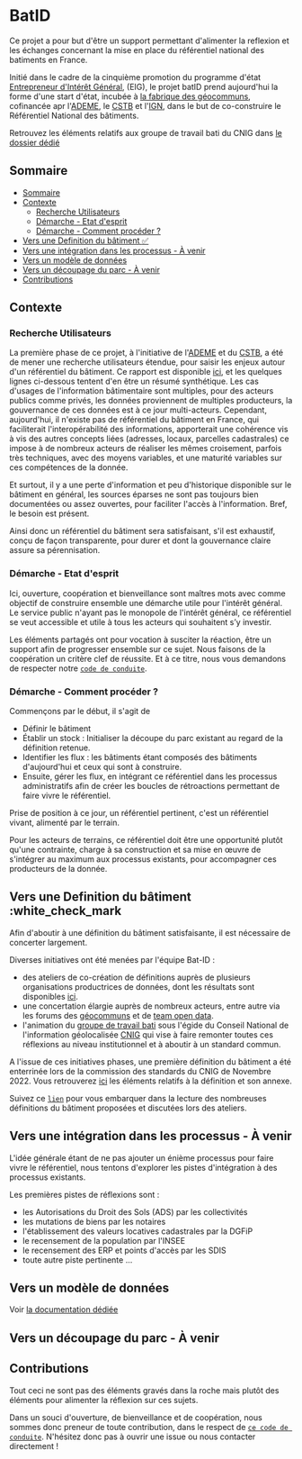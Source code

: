 # BatID

Ce projet a pour but d'être un support permettant d'alimenter la reflexion et les échanges concernant
la mise en place du référentiel national des batiments en France.

Initié dans le cadre de la cinquième promotion du programme d'état [Entrepreneur d'Intérêt Général](https://eig.etalab.gouv.fr/defis/batid/), (EIG), le projet batID prend aujourd'hui la forme d'une start d'état, incubée à [la fabrique des géocommuns](https://www.ign.fr/institut/la-fabrique-des-geocommuns-incubateur-de-communs-lign), cofinancée apr l'[ADEME](https://www.ademe.fr/), le [CSTB](http://www.cstb.fr/fr/) et l'[IGN](https://www.ign.fr/institut/la-fabrique-des-geocommuns-incubateur-de-communs-lign), dans le but de co-construire le Référentiel National des bâtiments.

Retrouvez les éléments relatifs aux groupe de travail bati du CNIG dans [le dossier dédié](https://github.com/fab-geocommuns/BatID/tree/reorg-repo/CNIG)

## Sommaire

* [Sommaire](#sommaire)
* [Contexte](#contexte)
  * [Recherche Utilisateurs](#recherche-utilisateurs)
  * [Démarche - Etat d'esprit](#d-marche---etat-d-esprit)
  * [Démarche - Comment procéder ?](#d-marche---comment-proc-der--)
* [Vers une Definition du bâtiment :white_check_mark:](#vers-une-definition-du-b-timent--white-check-mark-)
* [Vers une intégration dans les processus - À venir](#vers-une-int-gration-dans-les-processus-----venir)
* [Vers un modèle de données](#vers-un-mod-le-de-donn-es)
* [Vers un découpage du parc - À venir](#vers-un-d-coupage-du-parc-----venir)
* [Contributions](#contributions)

## Contexte

### Recherche Utilisateurs

La première phase de ce projet, à l'initiative de l'[ADEME](https://www.ademe.fr/) et du [CSTB](http://www.cstb.fr/fr/),
a été de mener une recherche utilisateurs étendue, pour saisir les enjeux autour d'un référentiel du bâtiment.
Ce rapport est disponible [ici](https://github.com/entrepreneur-interet-general/BatID/blob/99e36173d5143e72426749fb7fd40f438ec56842/docs/Rapport-Phase-1-Bat-ID.pdf),
et les quelques lignes ci-dessous tentent d'en être un résumé synthétique.
Les cas d'usages de l'information bâtimentaire sont multiples, pour des acteurs publics comme privés,
les données proviennent de multiples producteurs, la gouvernance de ces données est à ce jour multi-acteurs.
Cependant, aujourd'hui, il n'existe pas de référentiel du bâtiment en France,
qui faciliterait l'interopérabilité des informations, apporterait une cohérence
vis à vis des autres concepts liées (adresses, locaux, parcelles cadastrales) ce impose à de
nombreux acteurs de réaliser les mêmes croisement, parfois très techniques, avec des moyens variables,
et une maturité variables sur ces compétences de la donnée.

Et surtout, il y a une perte d'information et peu d'historique disponible sur le bâtiment en général, les sources éparses ne sont pas toujours bien documentées ou assez ouvertes, pour faciliter l'accès à l'information. Bref, le besoin est présent.

Ainsi donc un référentiel du bâtiment sera satisfaisant, s'il est exhaustif, conçu de façon transparente, pour durer et dont la gouvernance claire assure sa pérennisation.

### Démarche - Etat d'esprit

Ici, ouverture, coopération et bienveillance sont maîtres mots avec comme objectif de construire ensemble une démarche utile pour l'intérêt général. Le service public n'ayant pas le monopole de l'intérêt général, ce référentiel se veut accessible et utile à tous les acteurs qui souhaitent s’y investir.

Les éléments partagés ont pour vocation à susciter la réaction, être un support afin de progresser ensemble sur ce sujet. Nous faisons de la coopération un critère clef de réussite. Et à ce titre, nous vous demandons de respecter notre [`code de conduite`](CODE_OF_CONDUCT.md).

### Démarche - Comment procéder ?

Commençons par le début, il s'agit de

* Définir le bâtiment
* Établir un stock : Initialiser la découpe du parc existant au regard de la définition retenue.
* Identifier les flux : les bâtiments étant composés des bâtiments d'aujourd'hui et ceux qui sont à construire.
* Ensuite, gérer les flux, en intégrant ce référentiel dans les processus administratifs afin de créer les boucles de rétroactions permettant de faire vivre le référentiel.

Prise de position à ce jour, un référentiel pertinent, c'est un référentiel vivant, alimenté par le terrain.

Pour les acteurs de terrains, ce référentiel doit être une opportunité plutôt qu'une contrainte, charge à sa construction et sa mise en œuvre de s'intégrer au maximum aux processus existants, pour accompagner ces producteurs de la donnée.

## Vers une Definition du bâtiment :white_check_mark

Afin d'aboutir à une définition du bâtiment satisfaisante, il est nécessaire de concerter largement.

Diverses initiatives ont été menées par l'équipe Bat-ID :

* des ateliers de co-création de définitions auprès de plusieurs organisations productrices de données, dont les résultats sont disponibles [ici](docs/Synthèse-Ateliers-de-Définition-Bat-ID.pdf).
* une concertation élargie auprès de nombreux acteurs, entre autre via les forums des [géocommuns](https://forum.geocommuns.fr/) et de [team open data](https://teamopendata.org/t/identifiant-unique-batiment/2899).
* l'animation du [groupe de travail bati](http://cnig.gouv.fr/gt-bati-a25939.html) sous l'égide du Conseil National de l'information géolocalisée [CNIG](http://cnig.gouv.fr/) qui vise à faire remonter toutes ces réflexions au niveau institutionnel et à aboutir à un standard commun.

A l'issue de ces initiatives phases, une première définition du bâtiment a été enterrinée lors de la commission des standards du CNIG de Novembre 2022. Vous retrouverez [ici](https://github.com/fab-geocommuns/BatID/tree/main/CNIG) les éléments relatifs à la définition et son annexe.

Suivez ce [`lien`](BUILDING_DEFINITIONS.md) pour vous embarquer dans la lecture des nombreuses définitions du bâtiment proposées et discutées lors des ateliers.

## Vers une intégration dans les processus - À venir

L'idée générale étant de ne pas ajouter un énième processus pour faire vivre le référentiel, nous tentons d'explorer les pistes d'intégration à des processus existants.

Les premières pistes de réflexions sont :

* les Autorisations du Droit des Sols (ADS) par les collectivités
* les mutations de biens par les notaires
* l'établissement des valeurs locatives cadastrales par la DGFiP
* le recensement de la population par l'INSEE
* le recensement des ERP et points d'accès par les SDIS
* toute autre piste pertinente …

## Vers un modèle de données

Voir [la documentation dédiée](DATA_MODEL.md)

## Vers un découpage du parc - À venir

## Contributions

Tout ceci ne sont pas des éléments gravés dans la roche mais plutôt des éléments pour alimenter la réflexion sur ces sujets.

Dans un souci d'ouverture, de bienveillance et de  coopération, nous sommes donc preneur de toute contribution, dans le respect de [`ce code de conduite`](CODE_OF_CONDUCT.md). N'hésitez donc pas à ouvrir une issue ou nous contacter directement !
